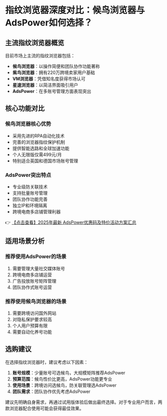 # 指纹浏览器深度对比：候鸟浏览器与AdsPower如何选择？

## 主流指纹浏览器概览

目前市场上主流的指纹浏览器包括：

- **候鸟浏览器**：以操作简便和团队协作功能著称
- **紫鸟浏览器**：拥有220万跨境卖家用户基础
- **VM浏览器**：凭借知名度获得市场认可
- **星速浏览器**：以简洁界面吸引用户
- **AdsPower**：在多账号管理方面表现突出

## 核心功能对比

### 候鸟浏览器核心优势
- 采用先进的RPA自动化技术
- 完善的浏览器指纹保护机制
- 提供智能选路和全球加速功能
- 个人无限版仅需499元/月
- 特别适合英国和德国市场账号管理

### AdsPower突出特点
- 专业级防关联技术
- 支持批量账号管理
- 团队协作功能完善
- 独立IP和环境隔离
- 跨境电商多店铺管理利器

👉 [【点击查看】2025年最新 AdsPower优惠码及特价活动方案汇总](https://bit.ly/adspower_free)

## 适用场景分析

### 推荐使用AdsPower的场景
1. 需要管理大量社交媒体账号
2. 跨境电商多店铺运营
3. 广告投放账号矩阵管理
4. 团队协作式账号运营

### 推荐使用候鸟浏览器的场景
1. 需要跨境访问国外网站
2. 对隐私保护要求较高
3. 个人用户预算有限
4. 需要自动化养号功能

## 选购建议

在选择指纹浏览器时，建议考虑以下因素：

1. **账号规模**：少量账号可选候鸟，大规模矩阵推荐AdsPower
2. **预算范围**：候鸟性价比更高，AdsPower功能更专业
3. **使用场景**：跨境访问选候鸟，防关联管理选AdsPower
4. **团队需求**：团队协作优先考虑AdsPower

建议先明确自身需求，再通过试用版体验后做出最终选择。对于专业用户而言，两款浏览器配合使用可能会获得最佳效果。